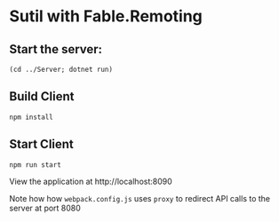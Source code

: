 # Sutil with Fable.Remoting

## Start the server:

```
(cd ../Server; dotnet run)
```

## Build Client

```
npm install
```

## Start Client

```
npm run start
```

View the application at http://localhost:8090

Note how how `webpack.config.js` uses `proxy` to redirect API calls to the server at port 8080
